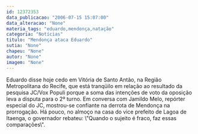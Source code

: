 ```yaml
---
id: 12372353
data_publicacao: "2006-07-15 15:07:00"
data_alteracao: "None"
materia_tags: "eduardo,mendonça,natação"
categoria: "Notícias"
titulo: "Mendonça ataca Eduardo"
sutia: "None"
chapeu: "None"
autor: "None"
imagem: "None"
---
```

<p><P>Eduardo disse hoje cedo em Vitória de Santo Antão, na Região Metropolitana do Recife, que está tranqüilo em relação ao resultado da pesquisa JC/Vox Populi porque a soma das intenções de voto da oposição leva a disputa para o 2º turno. Em conversa com Jamildo Melo, repórter especial do JC, mostrou-se confiante na derrota de Mendonça na prorrogação. Há pouco, no almoço na casa do vice prefeito de Lagoa de Itaenga, o governador rebateu: \"Quando o sujeito é fraco, faz essas comparações\".</P></p>
<p><P>&nbsp;</P> </p>
